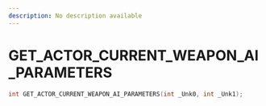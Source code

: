 ```yaml
---
description: No description available 
---
```


# GET_ACTOR_CURRENT_WEAPON_AI_PARAMETERS

```cpp
int GET_ACTOR_CURRENT_WEAPON_AI_PARAMETERS(int _Unk0, int _Unk1);
```